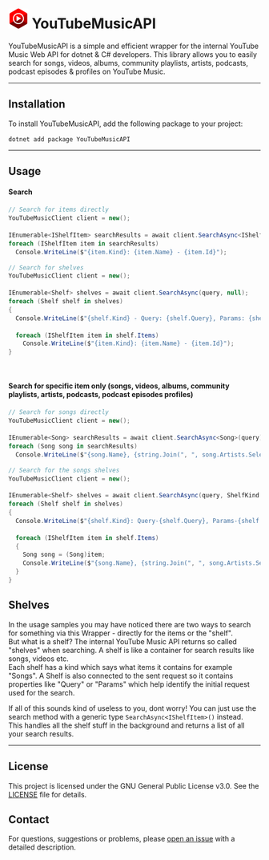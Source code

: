 # <img src="https://github.com/IcySnex/YouTubeMusicAPI/blob/main/icon.png" alt="YouTube Music Icon" width="40" height="40"> YouTubeMusicAPI

YouTubeMusicAPI is a simple and efficient wrapper for the internal YouTube Music Web API for dotnet & C# developers.
This library allows you to easily search for songs, videos, albums, community playlists, artists, podcasts, podcast episodes & profiles on YouTube Music.

---

## Installation
To install YouTubeMusicAPI, add the following package to your project:
```
dotnet add package YouTubeMusicAPI
```

---

## Usage
#### **Search**
```cs
// Search for items directly
YouTubeMusicClient client = new();

IEnumerable<IShelfItem> searchResults = await client.SearchAsync<IShelfItem>(query);
foreach (IShelfItem item in searchResults)
  Console.WriteLine($"{item.Kind}: {item.Name} - {item.Id}");
```
```cs
// Search for shelves
YouTubeMusicClient client = new();

IEnumerable<Shelf> shelves = await client.SearchAsync(query, null);
foreach (Shelf shelf in shelves)
{
  Console.WriteLine($"{shelf.Kind} - Query: {shelf.Query}, Params: {shelf.Params}");

  foreach (IShelfItem item in shelf.Items)
    Console.WriteLine($"{item.Kind}: {item.Name} - {item.Id}");
}
```
‎
#### **Search for specific item only (songs, videos, albums, community playlists, artists, podcasts, podcast episodes profiles)**
```cs
// Search for songs directly
YouTubeMusicClient client = new();

IEnumerable<Song> searchResults = await client.SearchAsync<Song>(query);
foreach (Song song in searchResults)
  Console.WriteLine($"{song.Name}, {string.Join(", ", song.Artists.Select(artist => artist.Name))} - {song.Album.Name}");
```
```cs
// Search for the songs shelves
YouTubeMusicClient client = new();

IEnumerable<Shelf> shelves = await client.SearchAsync(query, ShelfKind.Songs);
foreach (Shelf shelf in shelves)
{
  Console.WriteLine($"{shelf.Kind}: Query-{shelf.Query}, Params-{shelf.Params}");

  foreach (IShelfItem item in shelf.Items)
  {
    Song song = (Song)item;
    Console.WriteLine($"{song.Name}, {string.Join(", ", song.Artists.Select(artist => artist.Name))} - {song.Album.Name}");
  }
}
```

## Shelves
In the usage samples you may have noticed there are two ways to search for something via this Wrapper - directly for the items or the "shelf".\
But what is a shelf? The internal YouTube Music API returns so called "shelves" when searching. A shelf is like a container for search results like songs, videos etc.\
Each shelf has a kind which says what items it contains for example "Songs". A Shelf is also connected to the sent request so it contains properties like "Query" or "Params" which help identify the initial request used for the search.

If all of this sounds kind of useless to you, dont worry! You can just use the search method with a generic type `SearchAsync<IShelfItem>()` instead.\
This handles all the shelf stuff in the background and returns a list of all your search results.

---

## License
This project is licensed under the GNU General Public License v3.0. See the [LICENSE](/LICENSE) file for details.

## Contact
For questions, suggestions or problems, please [open an issue](https://github.com/IcySnex/YouTubeMusicAPI/issues) with a detailed description.
